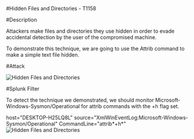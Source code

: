
#Hidden Files and Directories - T1158

#Description

Attackers make files and directories they use hidden in order to evade accidental detection by the user of the compromised machine.

To demonstrate this technique, we are going to use the Attrib command to make a simple text file hidden.

#Attack

![Hidden Files and Directories](https://user-images.githubusercontent.com/36422282/55605827-434ca580-5744-11e9-9764-f76fb3ccf1e9.PNG)

#Splunk Filter

To detect the technique we demonstrated, we should monitor Microsoft-Windows-Sysmon/Operational for attrib commands with the +h flag set.


host="DESKTOP-H25LQ8L" source="XmlWinEventLog:Microsoft-Windows-Sysmon/Operational" CommandLine="attrib*+h*"
![Hidden Files and Directories](https://user-images.githubusercontent.com/36422282/55605835-4f386780-5744-11e9-8f06-97292b3fdcc8.png)
